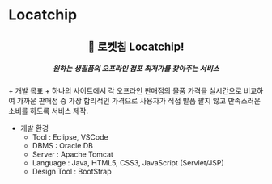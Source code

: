 # Locatchip

<div align="center">
  
##  🚀 로켓칩 Locatchip!
#####  원하는 생필품의 오프라인 점포 최저가를 찾아주는 서비스
</div>
+ 개발 목표
  + 하나의 사이트에서 각 오프라인 판매점의 물품 가격을 실시간으로 비교하여 가까운 판매점 중 가장 합리적인 가격으로 사용자가 직접 발품 팔지 않고 만족스러운 소비를 하도록 서비스 제작.

+ 개발 환경
  + Tool : Eclipse, VSCode
  + DBMS : Oracle DB
  + Server : Apache Tomcat
  + Language : Java, HTML5, CSS3, JavaScript (Servlet/JSP)
  + Design Tool : BootStrap
